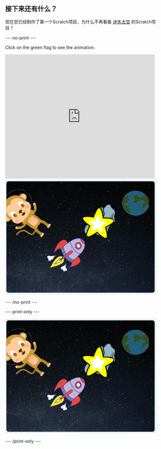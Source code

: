 ## 接下来还有什么？

现在您已经制作了第一个Scratch项目，为什么不再看看 [迷失太空](https://projects.raspberrypi.org/en/projects/lost-in-space?utm_source=pathway&utm_medium=whatnext&utm_campaign=projects) 的Scratch项目？

\--- no-print \---

Click on the green flag to see the animation.

<div class="scratch-preview">
  <iframe allowtransparency="true" width="485" height="402" src="https://scratch.mit.edu/projects/embed/276873231/?autostart=false" frameborder="0" scrolling="no"></iframe>
  <img src="images/space-final.png">
</div>

\--- /no-print \---

\--- print-only \---

![Complete project](images/space-final.png)

\--- /print-only \---